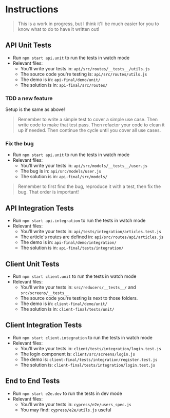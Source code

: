 # Instructions

> This is a work in progress, but I think it'll be much easier for you to know what to do to have it written out!

## API Unit Tests

- Run `npm start api.unit` to run the tests in watch mode
- Relevant files:
  - You'll write your tests in: `api/src/routes/__tests__/utils.js`
  - The source code you're testing is: `api/src/routes/utils.js`
  - The demo is in: `api-final/demo/unit/`
  - The solution is in: `api-final/src/routes/`

### TDD a new feature

Setup is the same as above!

> Remember to write a simple test to cover a simple use case. Then write code
> to make that test pass. Then refactor your code to clean it up if needed. Then
> continue the cycle until you cover all use cases.

### Fix the bug

- Run `npm start api.unit` to run the tests in watch mode
- Relevant files:
  - You'll write your tests in: `api/src/models/__tests__/user.js`
  - The bug is in: `api/src/models/user.js`
  - The solution is in: `api-final/src/models/`

> Remember to first find the bug, reproduce it with a test, then fix the bug.
> That order is important!

## API Integration Tests

- Run `npm start api.integration` to run the tests in watch mode
- Relevant files:
  - You'll write your tests in: `api/tests/integration/articles.test.js`
  - The article's routes are defined in: `api/src/routes/api/articles.js`
  - The demo is in: `api-final/demo/integration/`
  - The solution is in: `api-final/tests/integration/`

## Client Unit Tests

- Run `npm start client.unit` to run the tests in watch mode
- Relevant files:
  - You'll write your tests in: `src/reducers/__tests__/` and `src/screens/__tests__`
  - The source code you're testing is next to those folders.
  - The demo is in: `client-final/demo/unit/`
  - The solution is in: `client-final/tests/unit/`

## Client Integration Tests

- Run `npm start client.integration` to run the tests in watch mode
- Relevant files:
  - You'll write your tests in: `client/tests/integration/login.test.js`
  - The login component is: `client/src/screens/login.js`
  - The demo is: `client-final/tests/integration/register.test.js`
  - The solution is: `client-final/tests/integration/login.test.js`

## End to End Tests

- Run `npm start e2e.dev` to run the tests in dev mode
- Relevant files:
  - You'll write your tests in: `cypress/e2e/users_spec.js`
  - You may find: `cypress/e2e/utils.js` useful
